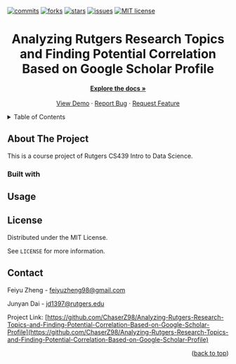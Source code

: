 <div id="top"></div>

[![commits](https://badgen.net/github/commits/ChaserZ98/Analyzing-Rutgers-Research-Topics-and-Finding-Potential-Correlation-Based-on-Google-Scholar-Profile/main)](https://GitHub.com/ChaserZ98/Analyzing-Rutgers-Research-Topics-and-Finding-Potential-Correlation-Based-on-Google-Scholar-Profile/graphs/commit-activity)
[![forks](https://badgen.net/github/forks/ChaserZ98/Analyzing-Rutgers-Research-Topics-and-Finding-Potential-Correlation-Based-on-Google-Scholar-Profile)](https://GitHub.com/ChaserZ98/Analyzing-Rutgers-Research-Topics-and-Finding-Potential-Correlation-Based-on-Google-Scholar-Profile/network/members)
[![stars](https://badgen.net/github/stars/ChaserZ98/Analyzing-Rutgers-Research-Topics-and-Finding-Potential-Correlation-Based-on-Google-Scholar-Profile)](https://GitHub.com/ChaserZ98/Analyzing-Rutgers-Research-Topics-and-Finding-Potential-Correlation-Based-on-Google-Scholar-Profile/stargazers)
[![issues](https://badgen.net/github/issues/ChaserZ98/Analyzing-Rutgers-Research-Topics-and-Finding-Potential-Correlation-Based-on-Google-Scholar-Profile)](https://GitHub.com/ChaserZ98/Analyzing-Rutgers-Research-Topics-and-Finding-Potential-Correlation-Based-on-Google-Scholar-Profile/issues/)
[![MIT license](https://img.shields.io/badge/License-MIT-blue.svg)](https://lbesson.mit-license.org/)

<div align="center">
  <h1 align="center">Analyzing Rutgers Research Topics and Finding Potential Correlation Based on Google Scholar Profile</h1>
  <p align="center">
    <a href="https://GitHub.com/ChaserZ98/Analyzing-Rutgers-Research-Topics-and-Finding-Potential-Correlation-Based-on-Google-Scholar-Profile"><strong>Explore the docs »</strong></a>
    <br />
    <br />
    <a href="https://GitHub.com/ChaserZ98/Analyzing-Rutgers-Research-Topics-and-Finding-Potential-Correlation-Based-on-Google-Scholar-Profile">View Demo</a>
    ·
    <a href="https://GitHub.com/ChaserZ98/Analyzing-Rutgers-Research-Topics-and-Finding-Potential-Correlation-Based-on-Google-Scholar-Profile/issues">Report Bug</a>
    ·
    <a href="https://GitHub.com/ChaserZ98/Analyzing-Rutgers-Research-Topics-and-Finding-Potential-Correlation-Based-on-Google-Scholar-Profile/issues">Request Feature</a>
  </p>
</div>

<details>
  <summary>Table of Contents</summary>
  <ol>
    <li>
      <a href="#about-the-project">About The Project</a>
      <ul>
        <li><a href="#built-with">Built with</a></li>
      </ul>
    </li>
    <li><a href="#usage">Usage</a></li>
    <li><a href="#license">License</a></li>
    <li><a href="#contact">Contact</a></li>
  </ol>
</details>

## About The Project

This is a course project of Rutgers CS439 Intro to Data Science.

### Built with


## Usage


## License

Distributed under the MIT License.

See `LICENSE` for more information.

## Contact

Feiyu Zheng - [feiyuzheng98@gmail.com](mailto:feiyuzheng98@gmail.com)

Junyan Dai - [jd1397@rutgers.edu](mailto:jd1397@rutgers.edu)

Project Link: [https://github.com/ChaserZ98/Analyzing-Rutgers-Research-Topics-and-Finding-Potential-Correlation-Based-on-Google-Scholar-Profile](https://github.com/ChaserZ98/Analyzing-Rutgers-Research-Topics-and-Finding-Potential-Correlation-Based-on-Google-Scholar-Profile)

<p align="right">(<a href="#top">back to top</a>)</p>